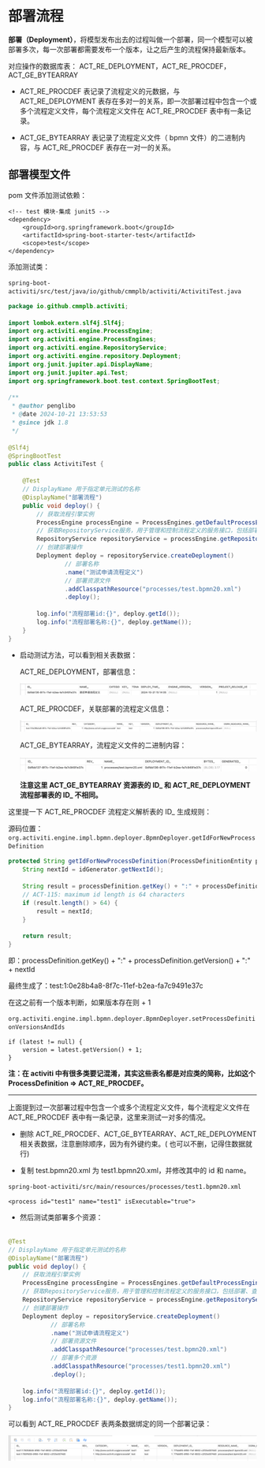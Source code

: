 # 部署流程

**部署（Deployment）**，将模型发布出去的过程叫做一个部署，同一个模型可以被部署多次，每一次部署都需要发布一个版本，让之后产生的流程保持最新版本。

对应操作的数据库表： ACT_RE_DEPLOYMENT，ACT_RE_PROCDEF，ACT_GE_BYTEARRAY

- ACT_RE_PROCDEF 表记录了流程定义的元数据，与 ACT_RE_DEPLOYMENT
  表存在多对一的关系，即一次部署过程中包含一个或多个流程定义文件，每个流程定义文件在 ACT_RE_PROCDEF 表中有一条记录‌。

- ACT_GE_BYTEARRAY 表记录了流程定义文件（ bpmn 文件）的二进制内容，与 ACT_RE_PROCDEF 表存在一对一的关系。

## 部署模型文件

pom 文件添加测试依赖：

````
<!-- test 模块-集成 junit5 -->
<dependency>
    <groupId>org.springframework.boot</groupId>
    <artifactId>spring-boot-starter-test</artifactId>
    <scope>test</scope>
</dependency>
````

添加测试类：

`spring-boot-activiti/src/test/java/io/github/cmmplb/activiti/ActivitiTest.java`

````java
package io.github.cmmplb.activiti;

import lombok.extern.slf4j.Slf4j;
import org.activiti.engine.ProcessEngine;
import org.activiti.engine.ProcessEngines;
import org.activiti.engine.RepositoryService;
import org.activiti.engine.repository.Deployment;
import org.junit.jupiter.api.DisplayName;
import org.junit.jupiter.api.Test;
import org.springframework.boot.test.context.SpringBootTest;

/**
 * @author penglibo
 * @date 2024-10-21 13:53:53
 * @since jdk 1.8
 */

@Slf4j
@SpringBootTest
public class ActivitiTest {

    @Test
    // DisplayName 用于指定单元测试的名称
    @DisplayName("部署流程")
    public void deploy() {
        // 获取流程引擎实例
        ProcessEngine processEngine = ProcessEngines.getDefaultProcessEngine();
        // 获取RepositoryService服务，用于管理和控制流程定义的服务接口，包括部署、查询和删除流程定义等。
        RepositoryService repositoryService = processEngine.getRepositoryService();
        // 创建部署操作
        Deployment deploy = repositoryService.createDeployment()
                // 部署名称
                .name("测试申请流程定义")
                // 部署资源文件
                .addClasspathResource("processes/test.bpmn20.xml")
                .deploy();

        log.info("流程部署id:{}", deploy.getId());
        log.info("流程部署名称:{}", deploy.getName());
    }
}

````

- 启动测试方法，可以看到相关表数据：

  ACT_RE_DEPLOYMENT，部署信息：

  ![act_re_deployment.png](..%2Fimage%2F2.2%2Fact_re_deployment.png)

  ACT_RE_PROCDEF，关联部署的流程定义信息：

  ![act_re_procdef.png](..%2Fimage%2F2.2%2Fact_re_procdef.png)

  ACT_GE_BYTEARRAY，流程定义文件的二进制内容：

  ![act_ge_bytearray.png](..%2Fimage%2F2.2%2Fact_ge_bytearray.png)

  **注意这里 ACT_GE_BYTEARRAY 资源表的 ID_ 和 ACT_RE_DEPLOYMENT 流程部署表的 ID_ 不相同。**

这里提一下 ACT_RE_PROCDEF 流程定义解析表的 ID_ 生成规则：

源码位置：`org.activiti.engine.impl.bpmn.deployer.BpmnDeployer.getIdForNewProcessDefinition`

````java
protected String getIdForNewProcessDefinition(ProcessDefinitionEntity processDefinition) {
    String nextId = idGenerator.getNextId();

    String result = processDefinition.getKey() + ":" + processDefinition.getVersion() + ":" + nextId; // ACT-505
    // ACT-115: maximum id length is 64 characters
    if (result.length() > 64) {
        result = nextId;
    }

    return result;
}
````

即：processDefinition.getKey() + ":" + processDefinition.getVersion() + ":" + nextId

最终生成了：test:1:0e28b4a8-8f7c-11ef-b2ea-fa7c9491e37c

在这之前有一个版本判断，如果版本存在则 + 1

`org.activiti.engine.impl.bpmn.deployer.BpmnDeployer.setProcessDefinitionVersionsAndIds`

````
if (latest != null) {
    version = latest.getVersion() + 1;
}
````

**注：在 activiti 中有很多类要记混淆，其实这些表名都是对应类的简称，比如这个 ProcessDefinition => ACT_RE_PROCDEF。**

--- 

上面提到过一次部署过程中包含一个或多个流程定义文件，每个流程定义文件在 ACT_RE_PROCDEF 表中有一条记录，这里来测试一对多的情况。

- 删除 ACT_RE_PROCDEF、ACT_GE_BYTEARRAY、ACT_RE_DEPLOYMENT 相关表数据，注意删除顺序，因为有外键约束。(
  也可以不删，记得住数据就行)

- 复制 test.bpmn20.xml 为 test1.bpmn20.xml，并修改其中的 id 和 name。

`spring-boot-activiti/src/main/resources/processes/test1.bpmn20.xml`

````
<process id="test1" name="test1" isExecutable="true">
````

- 然后测试类部署多个资源：

````java

@Test
// DisplayName 用于指定单元测试的名称
@DisplayName("部署流程")
public void deploy() {
    // 获取流程引擎实例
    ProcessEngine processEngine = ProcessEngines.getDefaultProcessEngine();
    // 获取RepositoryService服务，用于管理和控制流程定义的服务接口，包括部署、查询和删除流程定义等。
    RepositoryService repositoryService = processEngine.getRepositoryService();
    // 创建部署操作
    Deployment deploy = repositoryService.createDeployment()
            // 部署名称
            .name("测试申请流程定义")
            // 部署资源文件
            .addClasspathResource("processes/test.bpmn20.xml")
            // 部署多个资源
            .addClasspathResource("processes/test1.bpmn20.xml")
            .deploy();

    log.info("流程部署id:{}", deploy.getId());
    log.info("流程部署名称:{}", deploy.getName());
}
````

可以看到 ACT_RE_PROCDEF 表两条数据绑定的同一个部署记录：

![act_re_procdef_test1.png](..%2Fimage%2F2.2%2Fact_re_procdef_test1.png)